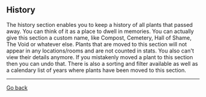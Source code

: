 ## History

The history section enables you to keep a history of all plants that passed away. You can think of it as a place to dwell in memories.
You can actually give this section a custom name, like Compost, Cemetery, Hall of Shame, The Void or whatever else.
Plants that are moved to this section will not appear in any locations/rooms and are not counted in stats. You also can't view their details
anymore. If you mistakenly moved a plant to this section then you can undo that. There is also a sorting and filter available as well as a
calendary list of years where plants have been moved to this section. 

<p><hr/></p>

[Go back](index.md)